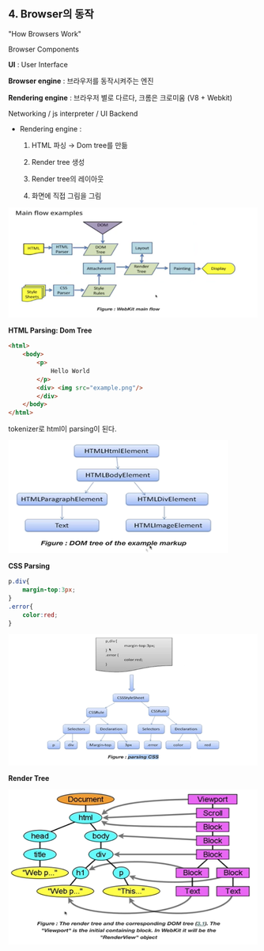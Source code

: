 ## 4. Browser의 동작

"How Browsers Work"

Browser Components

**UI** : User Interface

**Browser engine** : 브라우저를 동작시켜주는 엔진

**Rendering engine** : 브라우저 별로 다르다, 크롬은 크로미움 (V8 + Webkit)

Networking / js interpreter / UI Backend



* Rendering engine :

  1) HTML 파싱 → Dom tree를 만듦

  2) Render tree 생성

  3) Render tree의 레이아웃

  4) 화면에 직접 그림을 그림 



![1568042916585](./image/mainflow.png)



**HTML Parsing: Dom Tree**

```html
<html>
    <body>
        <p>
            Hello World
        </p>
        <div> <img src="example.png"/>
        </div>
    </body>
</html>
```

tokenizer로 html이 parsing이 된다.

![1568043318283](./image/domtree.png)



**CSS Parsing**

```css
p.div{
    margin-top:3px;
}
.error{
    color:red;
}
```

![1568043245878](./image/parsingCSS.png)

**Render Tree**

![1568043391415](./image/rendertree.png)



